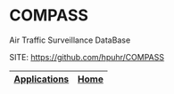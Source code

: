 # COMPASS
 
 Air Traffic Surveillance DataBase
 
 SITE: https://github.com/hpuhr/COMPASS

 | [Applications](https://portable-linux-apps.github.io/apps.html) | [Home](https://portable-linux-apps.github.io)
 | --- | --- |
